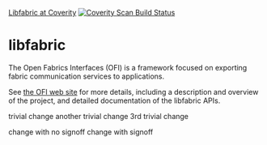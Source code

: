 [Libfabric at Coverity](https://scan.coverity.com/projects/4274)
[<img alt="Coverity Scan Build Status" src="https://scan.coverity.com/projects/4274/badge.svg"/>](https://scan.coverity.com/projects/4274)

libfabric
=========

The Open Fabrics Interfaces (OFI) is a framework focused on exporting fabric communication services to applications.

See [the OFI web site](http://ofiwg.github.io/libfabric/) for more details, including a description and overview of the project, and detailed documentation of the libfabric APIs.

trivial change
another trivial change
3rd trivial change

change with no signoff
change with signoff
